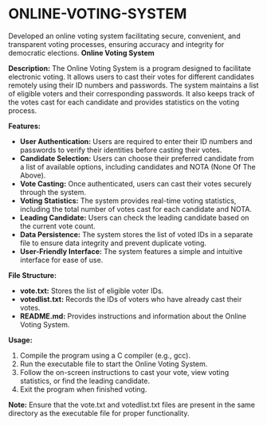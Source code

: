 # ONLINE-VOTING-SYSTEM
Developed an online voting system facilitating secure, convenient, and transparent voting processes,  ensuring accuracy and integrity for democratic elections. 
**Online Voting System**

**Description:**
The Online Voting System is a program designed to facilitate electronic voting. It allows users to cast their votes for different candidates remotely using their ID numbers and passwords. The system maintains a list of eligible voters and their corresponding passwords. It also keeps track of the votes cast for each candidate and provides statistics on the voting process.

**Features:**
- **User Authentication:** Users are required to enter their ID numbers and passwords to verify their identities before casting their votes.
- **Candidate Selection:** Users can choose their preferred candidate from a list of available options, including candidates and NOTA (None Of The Above).
- **Vote Casting:** Once authenticated, users can cast their votes securely through the system.
- **Voting Statistics:** The system provides real-time voting statistics, including the total number of votes cast for each candidate and NOTA.
- **Leading Candidate:** Users can check the leading candidate based on the current vote count.
- **Data Persistence:** The system stores the list of voted IDs in a separate file to ensure data integrity and prevent duplicate voting.
- **User-Friendly Interface:** The system features a simple and intuitive interface for ease of use.

**File Structure:**
- **vote.txt:** Stores the list of eligible voter IDs.
- **votedlist.txt:** Records the IDs of voters who have already cast their votes.
- **README.md:** Provides instructions and information about the Online Voting System.

**Usage:**
1. Compile the program using a C compiler (e.g., gcc).
2. Run the executable file to start the Online Voting System.
3. Follow the on-screen instructions to cast your vote, view voting statistics, or find the leading candidate.
4. Exit the program when finished voting.

**Note:** Ensure that the vote.txt and votedlist.txt files are present in the same directory as the executable file for proper functionality.
